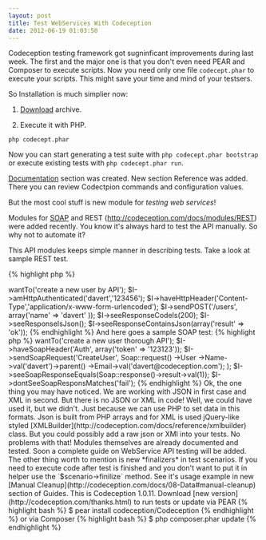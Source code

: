 ```yaml
---
layout: post
title: Test WebServices With Codeception
date: 2012-06-19 01:03:50
---
```


Codeception testing framework got sugninficant improvements during last week. The first and the major one is that you don't even need PEAR and Composer to execute scripts. Now you need only one file `codecept.phar` to execute your scripts. This might save your time and mind of your testsers.

So Installation is much simplier now:

1. [Download](http://codeception.com/thanks.html) archive.

2. Execute it with PHP.

`php codecept.phar`

Now you can start generating a test suite with  `php codecept.phar bootstrap` or execute existing tests with `php codecept.phar run`.

[Documentation](http://codeception.com/doc) section was created. New section Reference was added. There you can review Codectpion commands and configuration values.

But the most cool stuff is new module for *testing web services*!

Modules for [SOAP](http://codeception.com/docs/modules/SOAP) and REST (http://codeception.com/docs/modules/REST) were added recently. You know it's always hard to test the API manually. So why not to automate it?

This API modules keeps simple manner in describing tests. Take a look at sample REST test.

{% highlight php %}
<?php
$I = new ApiGuy($scenario);
$I->wantTo('create a new user by API');
$I->amHttpAuthenticated('davert','123456');
$I->haveHttpHeader('Content-Type','application/x-www-form-urlencoded');
$I->sendPOST('/users', array('name' => 'davert' ));
$I->seeResponseCodeIs(200);
$I->seeResponseIsJson();
$I->seeResponseContainsJson(array('result' => 'ok'));
{% endhighlight %}

And here goes a sample SOAP test:

{% highlight php %}
<?php
use \Codeception\Utils\Soap;

$I = new ApiGuy($scenario);
$I->wantTo('create a new user thorough API');
$I->haveSoapHeader('Auth', array('token' => '123123'));
$I->sendSoapRequest('CreateUser', Soap::request()
	->User
		->Name->val('davert')->parent()
		->Email->val('davert@codeception.com');
);
$I->seeSoapResponseEquals(Soap::response()->result->val(1));
$I->dontSeeSoapResponsMatches('fail');
{% endhighlight %}

Ok, the one thing you may have noticed. We are working with JSON in first case and XML in second. But there is no JSON or XML in code! Well, we could have used it, but we didn't. Just because we can use PHP to set data in this formats. Json is built from PHP arrays and for XML is used jQuery-like styled [XMLBuilder](http://codeception.com/docs/reference/xmlbuilder) class. But you could possibly add a raw json or XMl into your tests. No problems with that!

Modules themselves are already documented and tested. Soon a complete guide on WebService API testing will be added.

The other thing worth to mention is new *finalizers* in test scenarios. If you need to execute code after test is finished and you don't want to put it in helper use the `$scenario->finilize` method. See it's usage example in new [Manual Cleanup](http://codeception.com/docs/08-Data#manual-cleanup) section of Guides.

This is Codeception 1.0.11. Download [new version](http://codeception.com/thanks.html) to run tests or update

via PEAR

{% highlight bash %}
$ pear install codeception/Codeception
{% endhighlight %}

or via Composer

{% highlight bash %}
$ php composer.phar update
{% endhighlight %}
